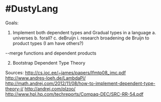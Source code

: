 #DustyLang
=========


Goals:

1. Implement both dependent types and Gradual types in a language
    a. universes
    b. forall?
    c. deBruijn
        i. research broadening de Bruijn to product types (I am have others?)

--merge functions and dependent products

2. Bootstrap Dependent Type Theory


Sources:
http://cs.ioc.ee/~james/papers/lfmtp08_jmc.pdf
http://www.andres-loeh.de/LambdaPi/
http://math.andrej.com/2012/11/08/how-to-implement-dependent-type-theory-i/
http://andrej.com/plzoo/
http://www.hpl.hp.com/techreports/Compaq-DEC/SRC-RR-54.pdf
